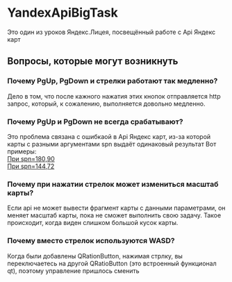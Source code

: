# YandexApiBigTask
Это один из уроков Яндекс.Лицея, посвещённый работе с Api Яндекс карт
## Вопросы, которые могут возникнуть
### Почему PgUp, PgDown и стрелки работают так медленно?
Дело в том, что после кажного нажатия этих кнопок отправляется http запрос, который, к сожалению, выполняется довольно медленно.
### Почему PgUp и PgDown не всегда срабатывают?
Это проблема связана с ошибкаой в Api Яндекс карт, из-за которой карты с разными аргументами spn выдаёт одинаковый результат
Вот примеры:    
[При spn=180,90](https://static-maps.yandex.ru/1.x/?ll=0,0&spn=180,90&l=map)    
[При spn=144,72](https://static-maps.yandex.ru/1.x/?ll=0,0&spn=144.0,72.0&l=map)
### Почему при нажатии стрелок может измениться масштаб карты?
Если api не может вывести фрагмент карты с данными параметрами, он меняет масштаб карты, пока не сможет выполнить свою задачу.
Такое происходит, когда виден слишком большой кусок карты.
### Почему вместо стрелок используются WASD?
Когда были добавлены QRationButton, нажимая стрлку, вы переключаетесь на другой QRatioButton (это встроенный функционал qt), поэтому управление пришлось сменить